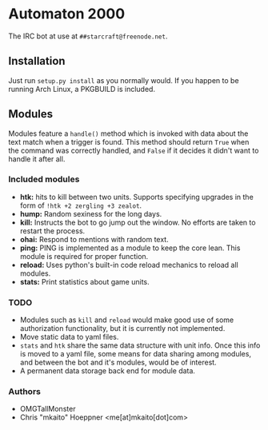 # Automaton 2000

The IRC bot at use at `##starcraft@freenode.net`.

## Installation

Just run `setup.py install` as you normally would. If you happen to be running Arch Linux, a PKGBUILD is included.

## Modules

Modules feature a `handle()` method which is invoked with data about the text match when a trigger is found. This method should return `True` when the command was correctly handled, and `False` if it decides it didn't want to handle it after all.

### Included modules

* **htk:** hits to kill between two units. Supports specifying upgrades in the form of `!htk +2 zergling +3 zealot`.
* **hump:** Random sexiness for the long days.
* **kill:** Instructs the bot to go jump out the window. No efforts are taken to restart the process.
* **ohai:** Respond to mentions with random text.
* **ping:** PING is implemented as a module to keep the core lean. This module is required for proper function.
* **reload:** Uses python's built-in code reload mechanics to reload all modules.
* **stats:** Print statistics about game units.

### TODO

* Modules such as `kill` and `reload` would make good use of some authorization functionality, but it is currently not implemented.
* Move static data to yaml files.
* `stats` and `htk` share the same data structure with unit info. Once this info is moved to a yaml file, some means for data sharing among modules, and between the bot and it's modules, would be of interest.
* A permanent data storage back end for module data.

### Authors
* OMGTallMonster
* Chris "mkaito" Hoeppner <me[at]mkaito[dot]com>
